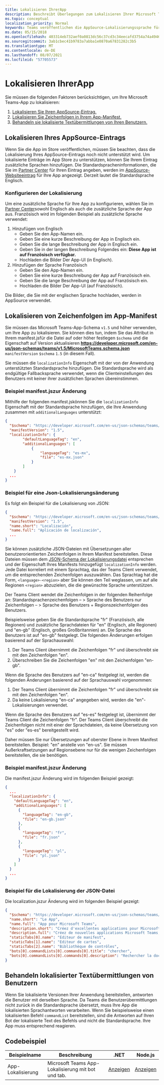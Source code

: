 ```yaml
---
title: Lokalisieren IhrerApp
description: Beschreibt Überlegungen zum Lokalisieren Ihrer Microsoft Teams-App.
ms.topic: conceptual
localization_priority: Normal
keywords: Teams veröffentlichen die AppSource-Lokalisierungssprache für Store-Veröffentlichungen
ms.date: 05/15/2018
ms.openlocfilehash: 403314eb732aef0a0813dc56c37cd3c34eecafd3754a74a4946a70f33d9fbde7
ms.sourcegitcommit: 3ab1cbec41b9783a7abba1e0870a67831282c3b5
ms.translationtype: MT
ms.contentlocale: de-DE
ms.lasthandoff: 08/07/2021
ms.locfileid: "57705573"
---
```

# <a name="localize-your-app"></a>Lokalisieren IhrerApp

Sie müssen die folgenden Faktoren berücksichtigen, um Ihre Microsoft Teams-App zu lokalisieren:

1. [Lokalisieren Sie Ihren AppSource-Eintrag.](#localize-your-appsource-listing)
1. [Lokalisieren Sie Zeichenfolgen in Ihrem App-Manifest.](#localize-strings-in-your-app-manifest) 
1. [Behandeln sie lokalisierte Textübermittlungen von Ihren Benutzern.](#handle-localized-text-submissions-from-your-users)

## <a name="localize-your-appsource-listing"></a>Lokalisieren Ihres AppSource-Eintrags

Wenn Sie die App im Store veröffentlichen, müssen Sie beachten, dass die Lokalisierung Ihres AppSource-Eintrags noch nicht unterstützt wird. Um lokalisierte Einträge im App Store zu unterstützen, können Sie Ihrem Eintrag zusätzliche Sprachen hinzufügen. Die Standardspracheninformationen, die Sie im [Partner Center](/office/dev/store/submit-to-appsource-via-partner-center) für Ihren Eintrag angeben, werden im [AppSource-Websiteeintrag](https://appsource.microsoft.com/marketplace/apps?product=office%3Bteams&page=1 "AppSource ist ein Ort für alle Anforderungen Ihres Teams. Bringen Sie alles zusammen, einschließlich Chats, Besprechungen, Anrufen, Dateien und Tools, um eine produktivere Teamarbeit zu ermöglichen.") für Ihre App angezeigt. Derzeit lautet die Standardsprache Englisch.

### <a name="configure-localization"></a>Konfigurieren der Lokalisierung

Um eine zusätzliche Sprache für Ihre App zu konfigurieren, wählen Sie im [Partner Center](/office/dev/store/submit-to-appsource-via-partner-center)sowohl Englisch als auch die zusätzliche Sprache der App aus. Französisch wird im folgenden Beispiel als zusätzliche Sprache verwendet:

1. Hinzufügen von Englisch
    * Geben Sie den App-Namen ein.
    * Geben Sie eine kurze Beschreibung der App in Englisch ein.
    * Geben Sie die lange Beschreibung der App in Englisch ein.
    * Geben Sie in der langen Beschreibung Folgendes ein: **Diese App ist auf Französisch verfügbar.**
    * Hochladen die Bilder Der App-UI (in Englisch).
2. Hinzufügen der Sprache Französisch
    * Geben Sie den App-Namen ein.
    * Geben Sie eine kurze Beschreibung der App auf Französisch ein.
    * Geben Sie die lange Beschreibung der App auf Französisch ein.
    * Hochladen die Bilder Der App-UI (auf Französisch).

Die Bilder, die Sie mit der englischen Sprache hochladen, werden in AppSource verwendet.

## <a name="localize-strings-in-your-app-manifest"></a>Lokalisieren von Zeichenfolgen im App-Manifest

Sie müssen das Microsoft Teams-App-Schema `v1.5` und höher verwenden, um Ihre App zu lokalisieren. Sie können dies tun, indem Sie das Attribut in Ihrem manifest.jsfür die Datei auf oder höher festlegen `$schema` und die Eigenschaft auf Version aktualisieren **https://developer.microsoft.com/en-us/json-schemas/teams/v1.5/MicrosoftTeams.schema.json** `manifestVersion` `$schema` `1.5` (in diesem Fall). 

Sie müssen die `localizationInfo` Eigenschaft mit der von der Anwendung unterstützten Standardsprache hinzufügen. Die Standardsprache wird als endgültige Fallbacksprache verwendet, wenn die Clienteinstellungen des Benutzers mit keiner ihrer zusätzlichen Sprachen übereinstimmen.

### <a name="example-manifestjson-change"></a>Beispiel manifest.jszur Änderung

Mithilfe der folgenden manifest.jskönnen Sie die `localizationInfo` Eigenschaft mit der Standardsprache hinzufügen, die Ihre Anwendung zusammen mit `additionalLanguages` unterstützt:

```json
{
  "$schema": "https://developer.microsoft.com/en-us/json-schemas/teams/v1.5/MicrosoftTeams.schema.json",
  "manifestVersion": "1.5",
  "localizationInfo": {
        "defaultLanguageTag": "en",
        "additionalLanguages": [
            {
                "languageTag": "es-mx",
                "file": "es-mx.json"
            }
        ]
    }
  ...
}
```

### <a name="example-localization-json-change"></a>Beispiel für eine Json-Lokalisierungsänderung

Es folgt ein Beispiel für die Lokalisierung von JSON:

```json
{
  "$schema": "https://developer.microsoft.com/en-us/json-schemas/teams/v1.5/MicrosoftTeams.Localization.schema.json",
  "manifestVersion": "1.5",
  "name.short": "Localización",
  "name.full": "Aplicación de localización",
  ...
}
```


Sie können zusätzliche JSON-Dateien mit Übersetzungen aller benutzerorientierten Zeichenfolgen in Ihrem Manifest bereitstellen. Diese Dateien müssen dem [JSON-Schema der Lokalisierungsdatei](../../resources/schema/localization-schema.md) entsprechen und der Eigenschaft Ihres Manifests hinzugefügt `localizationInfo` werden. Jede Datei korreliert mit einem Sprachtag, das der Teams Client verwendet, um die entsprechenden Zeichenfolgen auszuwählen. Das Sprachtag hat die Form, `<language>-<region>` aber Sie können den Teil weglassen, um auf alle Regionen `<region>` abzuzielen, die die gewünschte Sprache unterstützen.

Der Teams Client wendet die Zeichenfolgen in der folgenden Reihenfolge an: Standardsprachenzeichenfolgen – > Sprache des Benutzers nur Zeichenfolgen – > Sprache des Benutzers + Regionszeichenfolgen des Benutzers.

Beispielsweise geben Sie die Standardsprache "fr" (Französisch, alle Regionen) und zusätzliche Sprachdateien für "en" (Englisch, alle Regionen) und "en-gb" (Englisch, großes Großbritannien) an. Die Sprache des Benutzers ist auf "en-gb" festgelegt. Die folgenden Änderungen erfolgen basierend auf der Sprachauswahl:

1. Der Teams Client übernimmt die Zeichenfolgen "fr" und überschreibt sie mit den Zeichenfolgen "en".
1. Überschreiben Sie die Zeichenfolgen "en" mit den Zeichenfolgen "en-gb".

Wenn die Sprache des Benutzers auf "en-ca" festgelegt ist, werden die folgenden Änderungen basierend auf der Sprachauswahl vorgenommen: 

1. Der Teams Client übernimmt die Zeichenfolgen "fr" und überschreibt sie mit den Zeichenfolgen "en".
1. Da keine Lokalisierung "en-ca" angegeben wird, werden die "en"-Lokalisierungen verwendet.

Wenn die Sprache des Benutzers auf "es-es" festgelegt ist, übernimmt der Teams Client die Zeichenfolgen "fr". Der Teams Client überschreibt die Zeichenfolgen nicht mit einer der Sprachdateien, da keine Übersetzung von "es" oder "es-es" bereitgestellt wird.

Daher müssen Sie nur Übersetzungen auf oberster Ebene in Ihrem Manifest bereitstellen. Beispiel: "en" anstelle von "en-us". Sie müssen Außerkraftsetzungen auf Regionsebene nur für die wenigen Zeichenfolgen bereitstellen, die sie benötigen. 

### <a name="example-manifestjson-change"></a>Beispiel manifest.jszur Änderung

Die manifest.jszur Änderung wird im folgenden Beispiel gezeigt:

```json
{
  ...
  "localizationInfo": {
    "defaultLanguageTag": "en",
    "additionalLanguages": [
      {
        "languageTag": "en-gb",
        "file": "en-gb.json"
      },
      {
        "languageTag": "fr",
        "file": "fr.json"
      },
      {
        "languageTag": "pl",
        "file": "pl.json"
      }
    ]
  }
  ...
}
```

### <a name="example-localization-json-file"></a>Beispiel für die Lokalisierung der JSON-Datei

 Die localization.jszur Änderung wird im folgenden Beispiel gezeigt:

```json
{
  "$schema": "https://developer.microsoft.com/en-us/json-schemas/teams/v1.8/MicrosoftTeams.Localization.schema.json",
  "name.short": "Le App",
  "name.full": "App pour Microsoft Teams",
  "description.short": "Créez d'excellentes applications pour Microsoft Teams avec App.",
  "description.full": "Créez de nouvelles applications Microsoft Teams, concevez et prévisualisez des cartes bot, et explorez la documentation avec App.",
  "staticTabs[0].name": "Editeur de manifest",
  "staticTabs[1].name": "Editeur de cartes",
  "staticTabs[2].name": "Bibliothèque de contrôles",
  "bots[0].commandLists[0].commands[0].title": "chercher",
  "bots[0].commandLists[0].commands[0].description": "Rechercher la documentation Teams pertinente"
}
```

## <a name="handle-localized-text-submissions-from-your-users"></a>Behandeln lokalisierter Textübermittlungen von Benutzern

Wenn Sie lokalisierte Versionen Ihrer Anwendung bereitstellen, antworten die Benutzer mit derselben Sprache. Da Teams die Benutzerübermittlungen nicht zurück in die Standardsprache übersetzt, muss Ihre App die lokalisierten Sprachantworten verarbeiten. Wenn Sie beispielsweise einen lokalisierten Befehl `commandList` bereitstellen, sind die Antworten auf Ihren Bot der lokalisierte Text des Befehls und nicht die Standardsprache. Ihre App muss entsprechend reagieren.

## <a name="code-sample"></a>Codebeispiel

| Beispielname | Beschreibung | .NET | Node.js |
|-------------|-------------|------|------|
| App-Lokalisierung | Microsoft Teams App-Lokalisierung mit bot und tab. | [Anzeigen](https://github.com/OfficeDev/Microsoft-Teams-Samples/tree/main/samples/app-localization/csharp) |[Anzeigen](https://github.com/OfficeDev/Microsoft-Teams-Samples/tree/main/samples/app-localization/nodejs) |

